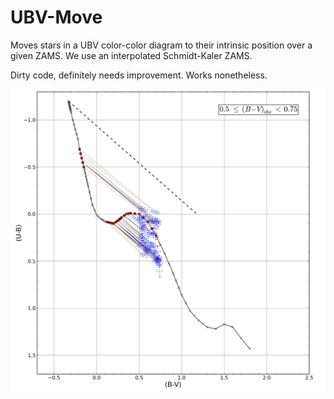 UBV-Move
=============

Moves stars in a UBV color-color diagram to their intrinsic position over a given ZAMS.
We use an interpolated Schmidt-Kaler ZAMS.

Dirty code, definitely needs improvement. Works nonetheless.

![Output](/out.png)